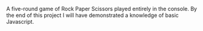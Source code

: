 A five-round game of Rock Paper Scissors played entirely in the console. By the end of this project I will have demonstrated a knowledge of basic Javascript.